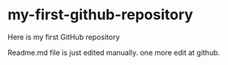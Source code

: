 # my-first-github-repository
Here is my first GitHub repository

Readme.md file is just edited manually. one more edit at github.
